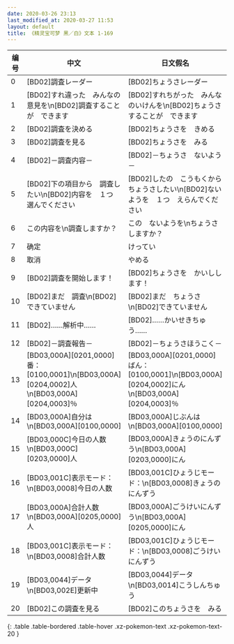 ```yaml
---
date: 2020-03-26 23:13
last_modified_at: 2020-03-27 11:53
layout: default
title: 《精灵宝可梦 黑／白》文本 1-169
---
```

| 编号 | 中文 | 日文假名 | 日文汉字 |
| ---- | ---- | ---- | --- |
| 0 | [BD02]調査レーダー | [BD02]ちょうさレーダー | [BD02]調査レーダー |
| 1 | [BD02]すれ違った　みんなの意見を\n[BD02]調査することが　できます | [BD02]すれちがった　みんなのいけんを\n[BD02]ちょうさすることが　できます | [BD02]すれ違った　みんなの意見を\n[BD02]調査することが　できます |
| 2 | [BD02]調査を決める | [BD02]ちょうさを　きめる | [BD02]調査を決める |
| 3 | [BD02]調査を見る | [BD02]ちょうさを　みる | [BD02]調査を見る |
| 4 | [BD02]－調査内容－ | [BD02]－ちょうさ　ないよう－ | [BD02]－調査内容－ |
| 5 | [BD02]下の項目から　調査したい\n[BD02]内容を　１つ　選んでください | [BD02]したの　こうもくから　ちょうさしたい\n[BD02]ないようを　１つ　えらんでください | [BD02]下の項目から　調査したい\n[BD02]内容を　１つ　選んでください |
| 6 | この内容を\n調査しますか？ | この　ないようを\nちょうさ　しますか？ | この内容を\n調査しますか？ |
| 7 | 确定 | けってい | 決定 |
| 8 | 取消 | やめる | やめる |
| 9 | [BD02]調査を開始します！ | [BD02]ちょうさを　かいしします！ | [BD02]調査を開始します！ |
| 10 | [BD02]まだ　調査\n[BD02]できていません | [BD02]まだ　ちょうさ\n[BD02]できていません | [BD02]まだ　調査\n[BD02]できていません |
| 11 | [BD02]……解析中…… | [BD02]……かいせきちゅう…… | [BD02]……解析中…… |
| 12 | [BD02]－調査報告－ | [BD02]－ちょうさほうこく－ | [BD02]－調査報告－ |
| 13 | [BD03,000A][0201,0000]番：[0100,0001]\n[BD03,000A][0204,0002]人\n[BD03,000A][0204,0003]％ | [BD03,000A][0201,0000]ばん：[0100,0001]\n[BD03,000A][0204,0002]にん\n[BD03,000A][0204,0003]％ | [BD03,000A][0201,0000]番：[0100,0001]\n[BD03,000A][0204,0002]人\n[BD03,000A][0204,0003]％ |
| 14 | [BD03,000A]自分は\n[BD03,000A][0100,0000] | [BD03,000A]じぶんは\n[BD03,000A][0100,0000] | [BD03,000A]自分は\n[BD03,000A][0100,0000] |
| 15 | [BD03,000C]今日の人数\n[BD03,000C][0203,0000]人 | [BD03,000A]きょうのにんずう\n[BD03,000A][0203,0000]にん | [BD03,000C]今日の人数\n[BD03,000C][0203,0000]人 |
| 16 | [BD03,001C]表示モード：\n[BD03,0008]今日の人数 | [BD03,001C]ひょうじモード：\n[BD03,0008]きょうのにんずう | [BD03,001C]表示モード：\n[BD03,0008]今日の人数 |
| 17 | [BD03,000A]合計人数\n[BD03,000A][0205,0000]人 | [BD03,000A]ごうけいにんずう\n[BD03,000A][0205,0000]にん | [BD03,000A]合計人数\n[BD03,000A][0205,0000]人 |
| 18 | [BD03,001C]表示モード：\n[BD03,0008]合計人数 | [BD03,001C]ひょうじモード：\n[BD03,0008]ごうけいにんずう | [BD03,001C]表示モード：\n[BD03,0008]合計人数 |
| 19 | [BD03,0044]データ\n[BD03,002E]更新中 | [BD03,0044]データ\n[BD03,0014]こうしんちゅう | [BD03,0044]データ\n[BD03,002E]更新中 |
| 20 | [BD02]この調査を見る | [BD02]このちょうさを　みる | [BD02]この調査を見る |
{: .table .table-bordered .table-hover .xz-pokemon-text .xz-pokemon-text-20 }